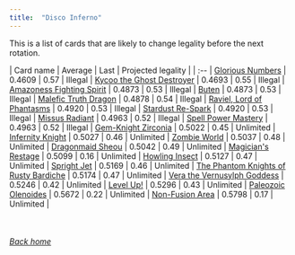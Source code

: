 ```yaml
---
title:  "Disco Inferno"
---
```


This is a list of cards that are likely to change legality before the next rotation.

| Card name | Average | Last | Projected legality |
| :-- |
[Glorious Numbers](https://db.ygoprodeck.com/card/?search=Glorious%20Numbers) | 0.4609 | 0.57 | Illegal |
[Kycoo the Ghost Destroyer](https://db.ygoprodeck.com/card/?search=Kycoo%20the%20Ghost%20Destroyer) | 0.4693 | 0.55 | Illegal |
[Amazoness Fighting Spirit](https://db.ygoprodeck.com/card/?search=Amazoness%20Fighting%20Spirit) | 0.4873 | 0.53 | Illegal |
[Buten](https://db.ygoprodeck.com/card/?search=Buten) | 0.4873 | 0.53 | Illegal |
[Malefic Truth Dragon](https://db.ygoprodeck.com/card/?search=Malefic%20Truth%20Dragon) | 0.4878 | 0.54 | Illegal |
[Raviel, Lord of Phantasms](https://db.ygoprodeck.com/card/?search=Raviel,%20Lord%20of%20Phantasms) | 0.4920 | 0.53 | Illegal |
[Stardust Re-Spark](https://db.ygoprodeck.com/card/?search=Stardust%20Re-Spark) | 0.4920 | 0.53 | Illegal |
[Missus Radiant](https://db.ygoprodeck.com/card/?search=Missus%20Radiant) | 0.4963 | 0.52 | Illegal |
[Spell Power Mastery](https://db.ygoprodeck.com/card/?search=Spell%20Power%20Mastery) | 0.4963 | 0.52 | Illegal |
[Gem-Knight Zirconia](https://db.ygoprodeck.com/card/?search=Gem-Knight%20Zirconia) | 0.5022 | 0.45 | Unlimited |
[Infernity Knight](https://db.ygoprodeck.com/card/?search=Infernity%20Knight) | 0.5027 | 0.46 | Unlimited |
[Zombie World](https://db.ygoprodeck.com/card/?search=Zombie%20World) | 0.5037 | 0.48 | Unlimited |
[Dragonmaid Sheou](https://db.ygoprodeck.com/card/?search=Dragonmaid%20Sheou) | 0.5042 | 0.49 | Unlimited |
[Magician's Restage](https://db.ygoprodeck.com/card/?search=Magician's%20Restage) | 0.5099 | 0.16 | Unlimited |
[Howling Insect](https://db.ygoprodeck.com/card/?search=Howling%20Insect) | 0.5127 | 0.47 | Unlimited |
[Spright Jet](https://db.ygoprodeck.com/card/?search=Spright%20Jet) | 0.5169 | 0.46 | Unlimited |
[The Phantom Knights of Rusty Bardiche](https://db.ygoprodeck.com/card/?search=The%20Phantom%20Knights%20of%20Rusty%20Bardiche) | 0.5174 | 0.47 | Unlimited |
[Vera the Vernusylph Goddess](https://db.ygoprodeck.com/card/?search=Vera%20the%20Vernusylph%20Goddess) | 0.5246 | 0.42 | Unlimited |
[Level Up!](https://db.ygoprodeck.com/card/?search=Level%20Up!) | 0.5296 | 0.43 | Unlimited |
[Paleozoic Olenoides](https://db.ygoprodeck.com/card/?search=Paleozoic%20Olenoides) | 0.5672 | 0.22 | Unlimited |
[Non-Fusion Area](https://db.ygoprodeck.com/card/?search=Non-Fusion%20Area) | 0.5798 | 0.17 | Unlimited |

<br>

###### [Back home](index)